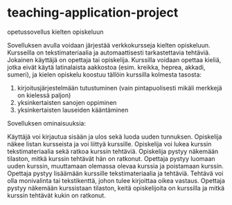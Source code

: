 # teaching-application-project
opetussovellus kielten opiskeluun

Sovelluksen avulla voidaan järjestää verkkokursseja kielten opiskeluun. Kursseilla on tekstimateriaalia ja automaattisesti tarkastettavia tehtäviä.
Jokainen käyttäjä on opettaja tai opiskelija. Kurssilla voidaan opettaa kieliä, jotka eivät käytä latinalaista aakkostoa (esim. kreikka, heprea, akkadi, sumeri),
ja kielen opiskelu koostuu tällöin kurssilla kolmesta tasosta: 
1. kirjoitusjärjestelmään tutustuminen (vain pintapuolisesti mikäli merkkejä on kielessä paljon)
2. yksinkertaisten sanojen oppiminen 
3. yksinkertaisten lauseiden kääntäminen


Sovelluksen ominaisuuksia:

Käyttäjä voi kirjautua sisään ja ulos sekä luoda uuden tunnuksen.
Opiskelija näkee listan kursseista ja voi liittyä kurssille.
Opiskelija voi lukea kurssin tekstimateriaalia sekä ratkoa kurssin tehtäviä.
Opiskelija pystyy näkemään tilaston, mitkä kurssin tehtävät hän on ratkonut.
Opettaja pystyy luomaan uuden kurssin, muuttamaan olemassa olevaa kurssia ja poistamaan kurssin.
Opettaja pystyy lisäämään kurssille tekstimateriaalia ja tehtäviä. Tehtävä voi olla monivalinta tai tekstikenttä, johon tulee kirjoittaa oikea vastaus.
Opettaja pystyy näkemään kurssistaan tilaston, keitä opiskelijoita on kurssilla ja mitkä kurssin tehtävät kukin on ratkonut.
